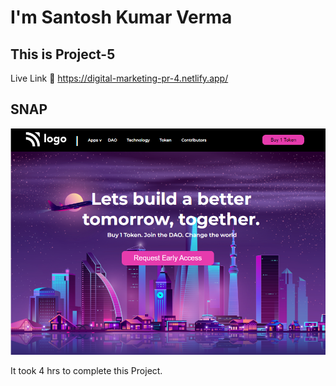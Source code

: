 # I'm Santosh Kumar Verma

## This is Project-5

Live Link 🔗
https://digital-marketing-pr-4.netlify.app/

## SNAP

![SNAP](./Pr-5.png)

It took 4 hrs to complete this Project.
